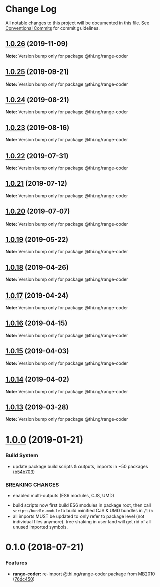 # Change Log

All notable changes to this project will be documented in this file.
See [Conventional Commits](https://conventionalcommits.org) for commit guidelines.

## [1.0.26](https://github.com/thi-ng/umbrella/compare/@thi.ng/range-coder@1.0.25...@thi.ng/range-coder@1.0.26) (2019-11-09)

**Note:** Version bump only for package @thi.ng/range-coder





## [1.0.25](https://github.com/thi-ng/umbrella/compare/@thi.ng/range-coder@1.0.24...@thi.ng/range-coder@1.0.25) (2019-09-21)

**Note:** Version bump only for package @thi.ng/range-coder





## [1.0.24](https://github.com/thi-ng/umbrella/compare/@thi.ng/range-coder@1.0.23...@thi.ng/range-coder@1.0.24) (2019-08-21)

**Note:** Version bump only for package @thi.ng/range-coder





## [1.0.23](https://github.com/thi-ng/umbrella/compare/@thi.ng/range-coder@1.0.22...@thi.ng/range-coder@1.0.23) (2019-08-16)

**Note:** Version bump only for package @thi.ng/range-coder





## [1.0.22](https://github.com/thi-ng/umbrella/compare/@thi.ng/range-coder@1.0.21...@thi.ng/range-coder@1.0.22) (2019-07-31)

**Note:** Version bump only for package @thi.ng/range-coder





## [1.0.21](https://github.com/thi-ng/umbrella/compare/@thi.ng/range-coder@1.0.20...@thi.ng/range-coder@1.0.21) (2019-07-12)

**Note:** Version bump only for package @thi.ng/range-coder





## [1.0.20](https://github.com/thi-ng/umbrella/compare/@thi.ng/range-coder@1.0.19...@thi.ng/range-coder@1.0.20) (2019-07-07)

**Note:** Version bump only for package @thi.ng/range-coder





## [1.0.19](https://github.com/thi-ng/umbrella/compare/@thi.ng/range-coder@1.0.18...@thi.ng/range-coder@1.0.19) (2019-05-22)

**Note:** Version bump only for package @thi.ng/range-coder





## [1.0.18](https://github.com/thi-ng/umbrella/compare/@thi.ng/range-coder@1.0.17...@thi.ng/range-coder@1.0.18) (2019-04-26)

**Note:** Version bump only for package @thi.ng/range-coder





## [1.0.17](https://github.com/thi-ng/umbrella/compare/@thi.ng/range-coder@1.0.16...@thi.ng/range-coder@1.0.17) (2019-04-24)

**Note:** Version bump only for package @thi.ng/range-coder





## [1.0.16](https://github.com/thi-ng/umbrella/compare/@thi.ng/range-coder@1.0.15...@thi.ng/range-coder@1.0.16) (2019-04-15)

**Note:** Version bump only for package @thi.ng/range-coder





## [1.0.15](https://github.com/thi-ng/umbrella/compare/@thi.ng/range-coder@1.0.14...@thi.ng/range-coder@1.0.15) (2019-04-03)

**Note:** Version bump only for package @thi.ng/range-coder





## [1.0.14](https://github.com/thi-ng/umbrella/compare/@thi.ng/range-coder@1.0.13...@thi.ng/range-coder@1.0.14) (2019-04-02)

**Note:** Version bump only for package @thi.ng/range-coder





## [1.0.13](https://github.com/thi-ng/umbrella/compare/@thi.ng/range-coder@1.0.12...@thi.ng/range-coder@1.0.13) (2019-03-28)

**Note:** Version bump only for package @thi.ng/range-coder







# [1.0.0](https://github.com/thi-ng/umbrella/compare/@thi.ng/range-coder@0.1.28...@thi.ng/range-coder@1.0.0) (2019-01-21)


### Build System

* update package build scripts & outputs, imports in ~50 packages ([b54b703](https://github.com/thi-ng/umbrella/commit/b54b703))


### BREAKING CHANGES

* enabled multi-outputs (ES6 modules, CJS, UMD)

- build scripts now first build ES6 modules in package root, then call
  `scripts/bundle-module` to build minified CJS & UMD bundles in `/lib`
- all imports MUST be updated to only refer to package level
  (not individual files anymore). tree shaking in user land will get rid of
  all unused imported symbols.


<a name="0.1.0"></a>
# 0.1.0 (2018-07-21)


### Features

* **range-coder:** re-import [@thi](https://github.com/thi).ng/range-coder package from MB2010 ([76dc450](https://github.com/thi-ng/umbrella/commit/76dc450))
